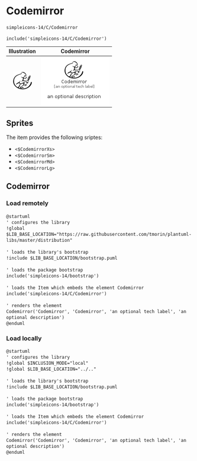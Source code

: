 # Codemirror


```text
simpleicons-14/C/Codemirror
```

```text
include('simpleicons-14/C/Codemirror')
```



| Illustration | Codemirror |
| :---: | :---: |
| ![illustration for Illustration](../../simpleicons-14/C/Codemirror.png) | ![illustration for Codemirror](../../simpleicons-14/C/Codemirror.Local.png) |



## Sprites
The item provides the following sriptes:

- `<$CodemirrorXs>`
- `<$CodemirrorSm>`
- `<$CodemirrorMd>`
- `<$CodemirrorLg>`





## Codemirror

### Load remotely
```plantuml
@startuml
' configures the library
!global $LIB_BASE_LOCATION="https://raw.githubusercontent.com/tmorin/plantuml-libs/master/distribution"

' loads the library's bootstrap
!include $LIB_BASE_LOCATION/bootstrap.puml

' loads the package bootstrap
include('simpleicons-14/bootstrap')

' loads the Item which embeds the element Codemirror
include('simpleicons-14/C/Codemirror')

' renders the element
Codemirror('Codemirror', 'Codemirror', 'an optional tech label', 'an optional description')
@enduml
```

### Load locally
```plantuml
@startuml
' configures the library
!global $INCLUSION_MODE="local"
!global $LIB_BASE_LOCATION="../.."

' loads the library's bootstrap
!include $LIB_BASE_LOCATION/bootstrap.puml

' loads the package bootstrap
include('simpleicons-14/bootstrap')

' loads the Item which embeds the element Codemirror
include('simpleicons-14/C/Codemirror')

' renders the element
Codemirror('Codemirror', 'Codemirror', 'an optional tech label', 'an optional description')
@enduml
```

